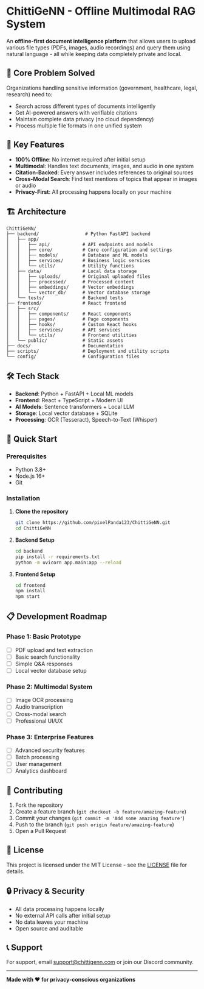 # ChittiGeNN - Offline Multimodal RAG System

An **offline-first document intelligence platform** that allows users to upload various file types (PDFs, images, audio recordings) and query them using natural language - all while keeping data completely private and local.

## 🎯 Core Problem Solved

Organizations handling sensitive information (government, healthcare, legal, research) need to:
- Search across different types of documents intelligently
- Get AI-powered answers with verifiable citations
- Maintain complete data privacy (no cloud dependency)
- Process multiple file formats in one unified system

## 🚀 Key Features

- **100% Offline**: No internet required after initial setup
- **Multimodal**: Handles text documents, images, and audio in one system
- **Citation-Backed**: Every answer includes references to original sources
- **Cross-Modal Search**: Find text mentions of topics that appear in images or audio
- **Privacy-First**: All processing happens locally on your machine

## 🏗️ Architecture

```
ChittiGeNN/
├── backend/                 # Python FastAPI backend
│   ├── app/
│   │   ├── api/            # API endpoints and models
│   │   ├── core/           # Core configuration and settings
│   │   ├── models/         # Database and ML models
│   │   ├── services/       # Business logic services
│   │   └── utils/          # Utility functions
│   ├── data/               # Local data storage
│   │   ├── uploads/        # Original uploaded files
│   │   ├── processed/      # Processed content
│   │   ├── embeddings/     # Vector embeddings
│   │   └── vector_db/      # Vector database storage
│   └── tests/              # Backend tests
├── frontend/               # React frontend
│   ├── src/
│   │   ├── components/     # React components
│   │   ├── pages/          # Page components
│   │   ├── hooks/          # Custom React hooks
│   │   ├── services/       # API services
│   │   └── utils/          # Frontend utilities
│   └── public/             # Static assets
├── docs/                   # Documentation
├── scripts/                # Deployment and utility scripts
└── config/                 # Configuration files
```

## 🛠️ Tech Stack

- **Backend**: Python + FastAPI + Local ML models
- **Frontend**: React + TypeScript + Modern UI
- **AI Models**: Sentence transformers + Local LLM
- **Storage**: Local vector database + SQLite
- **Processing**: OCR (Tesseract), Speech-to-Text (Whisper)

## 🚀 Quick Start

### Prerequisites
- Python 3.8+
- Node.js 16+
- Git

### Installation

1. **Clone the repository**
   ```bash
   git clone https://github.com/pixelPanda123/ChittiGeNN.git
   cd ChittiGeNN
   ```

2. **Backend Setup**
   ```bash
   cd backend
   pip install -r requirements.txt
   python -m uvicorn app.main:app --reload
   ```

3. **Frontend Setup**
   ```bash
   cd frontend
   npm install
   npm start
   ```

## 📋 Development Roadmap

### Phase 1: Basic Prototype
- [ ] PDF upload and text extraction
- [ ] Basic search functionality
- [ ] Simple Q&A responses
- [ ] Local vector database setup

### Phase 2: Multimodal System
- [ ] Image OCR processing
- [ ] Audio transcription
- [ ] Cross-modal search
- [ ] Professional UI/UX

### Phase 3: Enterprise Features
- [ ] Advanced security features
- [ ] Batch processing
- [ ] User management
- [ ] Analytics dashboard

## 🤝 Contributing

1. Fork the repository
2. Create a feature branch (`git checkout -b feature/amazing-feature`)
3. Commit your changes (`git commit -m 'Add some amazing feature'`)
4. Push to the branch (`git push origin feature/amazing-feature`)
5. Open a Pull Request

## 📄 License

This project is licensed under the MIT License - see the [LICENSE](LICENSE) file for details.

## 🔒 Privacy & Security

- All data processing happens locally
- No external API calls after initial setup
- No data leaves your machine
- Open source and auditable

## 📞 Support

For support, email support@chittigenn.com or join our Discord community.

---

**Made with ❤️ for privacy-conscious organizations**
